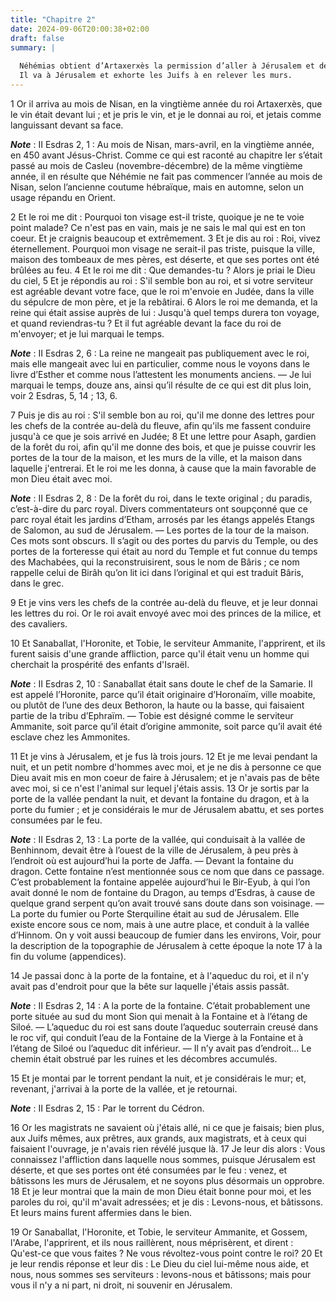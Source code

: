 ```yaml
---
title: "Chapitre 2"
date: 2024-09-06T20:00:38+02:00
draft: false
summary: |
  
  Néhémias obtient d’Artaxerxès la permission d’aller à Jérusalem et de la rebâtir.
  Il va à Jérusalem et exhorte les Juifs à en relever les murs.
---
```



1 Or il arriva au mois de Nisan, en la vingtième année du roi Artaxerxès, que le vin était devant lui ; et je pris le vin, et je le donnai au roi, et jetais comme languissant devant sa face.

***Note*** :  II Esdras 2, 1 : Au mois de Nisan, mars-avril, en la vingtième année, en 450 avant Jésus-Christ. Comme ce qui est raconté au chapitre Ier s’était passé au mois de Casleu (novembre-décembre) de la même vingtième année, il en résulte que Néhémie ne fait pas commencer l’année au mois de Nisan, selon l’ancienne coutume hébraïque, mais en automne, selon un usage répandu en Orient.

2 Et le roi me dit : Pourquoi ton visage est-il triste, quoique je ne te voie point malade? Ce n'est pas en vain, mais je ne sais le mal qui est en ton coeur. Et je craignis beaucoup et extrêmement. 3 Et je dis au roi : Roi, vivez éternellement. Pourquoi mon visage ne serait-il pas triste, puisque la ville, maison des tombeaux de mes pères, est déserte, et que ses portes ont été brûlées au feu. 4 Et le roi me dit : Que demandes-tu ? Alors je priai le Dieu du ciel, 5 Et je répondis au roi : S'il semble bon au roi, et si votre serviteur est agréable devant votre face, que le roi m'envoie en Judée, dans la ville du sépulcre de mon père, et je la rebâtirai. 6 Alors le roi me demanda, et la reine qui était assise auprès de lui : Jusqu'à quel temps durera ton voyage, et quand reviendras-tu ? Et il fut agréable devant la face du roi de m'envoyer; et je lui marquai le temps.

***Note*** :  II Esdras 2, 6 : La reine ne mangeait pas publiquement avec le roi, mais elle mangeait avec lui en particulier, comme nous le voyons dans le livre d’Esther et comme nous l’attestent les monuments anciens. ― Je lui marquai le temps, douze ans, ainsi qu’il résulte de ce qui est dit plus loin, voir 2 Esdras, 5, 14 ; 13, 6.

7 Puis je dis au roi : S'il semble bon au roi, qu'il me donne des lettres pour les chefs de la contrée au-delà du fleuve, afin qu'ils me fassent conduire jusqu'à ce que je sois arrivé en Judée; 8 Et une lettre pour Asaph, gardien de la forêt du roi, afin qu'il me donne des bois, et que je puisse couvrir les portes de la tour de la maison, et les murs de la ville, et la maison dans laquelle j'entrerai. Et le roi me les donna, à cause que la main favorable de mon Dieu était avec moi.

***Note*** :  II Esdras 2, 8 : De la forêt du roi, dans le texte original ; du paradis, c’est-à-dire du parc royal. Divers commentateurs ont soupçonné que ce parc royal était les jardins d’Etham, arrosés par les étangs appelés Etangs de Salomon, au sud de Jérusalem. ― Les portes de la tour de la maison. Ces mots sont obscurs. Il s’agit ou des portes du parvis du Temple, ou des portes de la forteresse qui était au nord du Temple et fut connue du temps des Machabées, qui la reconstruisirent, sous le nom de Bâris ; ce nom rappelle celui de Birâh qu’on lit ici dans l’original et qui est traduit Bâris, dans le grec.


9 Et je vins vers les chefs de la contrée au-delà du fleuve, et je leur donnai les lettres du roi. Or le roi avait envoyé avec moi des princes de la milice, et des cavaliers.


10 Et Sanaballat, l'Horonite, et Tobie, le serviteur Ammanite, l'apprirent, et ils furent saisis d'une grande affliction, parce qu'il était venu un homme qui cherchait la prospérité des enfants d'Israël.

***Note*** :  II Esdras 2, 10 : Sanaballat était sans doute le chef de la Samarie. Il est appelé l’Horonite, parce qu’il était originaire d’Horonaïm, ville moabite, ou plutôt de l’une des deux Bethoron, la haute ou la basse, qui faisaient partie de la tribu d’Ephraïm. ― Tobie est désigné comme le serviteur Ammanite, soit parce qu’il était d’origine ammonite, soit parce qu’il avait été esclave chez les Ammonites.


11 Et je vins à Jérusalem, et je fus là trois jours. 12 Et je me levai pendant la nuit, et un petit nombre d'hommes avec moi, et je ne dis à personne ce que Dieu avait mis en mon coeur de faire à Jérusalem; et je n'avais pas de bête avec moi, si ce n'est l'animal sur lequel j'étais assis. 13 Or je sortis par la porte de la vallée pendant la nuit, et devant la fontaine du dragon, et à la porte du fumier ; et je considérais le mur de Jérusalem abattu, et ses portes consumées par le feu.

***Note*** :  II Esdras 2, 13 : La porte de la vallée, qui conduisait à la vallée de Benhinnom, devait être à l’ouest de la ville de Jérusalem, à peu près à l’endroit où est aujourd’hui la porte de Jaffa. ― Devant la fontaine du dragon. Cette fontaine n’est mentionnée sous ce nom que dans ce passage. C’est probablement la fontaine appelée aujourd’hui le Bir-Eyub, à qui l’on avait donné le nom de fontaine du Dragon, au temps d’Esdras, à cause de quelque grand serpent qu’on avait trouvé sans doute dans son voisinage. ― La porte du fumier ou Porte Sterquiline était au sud de Jérusalem. Elle existe encore sous ce nom, mais à une autre place, et conduit à la vallée d’Hinnom. On y voit aussi beaucoup de fumier dans les environs, Voir, pour la description de la topographie de Jérusalem à cette époque la note 17 à la fin du volume (appendices).

14 Je passai donc à la porte de la fontaine, et à l'aqueduc du roi, et il n'y avait pas d'endroit pour que la bête sur laquelle j'étais assis passât.

***Note*** :  II Esdras 2, 14 : A la porte de la fontaine. C’était probablement une porte située au sud du mont Sion qui menait à la Fontaine et à l’étang de Siloé. ― L’aqueduc du roi est sans doute l’aqueduc souterrain creusé dans le roc vif, qui conduit l’eau de la Fontaine de la Vierge à la Fontaine et à l’étang de Siloé ou l’aqueduc dit inférieur. ― Il n’y avait pas d’endroit… Le chemin était obstrué par les ruines et les décombres accumulés.

15 Et je montai par le torrent pendant la nuit, et je considérais le mur; et, revenant, j'arrivai à la porte de la vallée, et je retournai.

***Note*** :  II Esdras 2, 15 : Par le torrent du Cédron.


16 Or les magistrats ne savaient où j'étais allé, ni ce que je faisais; bien plus, aux Juifs mêmes, aux prêtres, aux grands, aux magistrats, et à ceux qui faisaient l'ouvrage, je n'avais rien révélé jusque là. 17 Je leur dis alors : Vous connaissez l'affliction dans laquelle nous sommes, puisque Jérusalem est déserte, et que ses portes ont été consumées par le feu : venez, et bâtissons les murs de Jérusalem, et ne soyons plus désormais un opprobre. 18 Et je leur montrai que la main de mon Dieu était bonne pour moi, et les paroles du roi, qu'il m'avait adressées; et je dis : Levons-nous, et bâtissons. Et leurs mains furent affermies dans le bien.


19 Or Sanaballat, l'Horonite, et Tobie, le serviteur Ammanite, et Gossem, l'Arabe, l'apprirent, et ils nous raillèrent, nous méprisèrent, et dirent : Qu'est-ce que vous faites ? Ne vous révoltez-vous point contre le roi? 20 Et je leur rendis réponse et leur dis : Le Dieu du ciel lui-même nous aide, et nous, nous sommes ses serviteurs : levons-nous et bâtissons; mais pour vous il n'y a ni part, ni droit, ni souvenir en Jérusalem.

